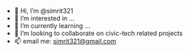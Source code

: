 - 👋 Hi, I’m @simrit321
- 👀 I’m interested in ...
- 🌱 I’m currently learning ...
- 💞️ I’m looking to collaborate on civic-tech related projects
- 📫 email me: simrit321@gmail.com

<!---
simrit321/simrit321 is a ✨ special ✨ repository because its `README.md` (this file) appears on your GitHub profile.
You can click the Preview link to take a look at your changes.
--->

